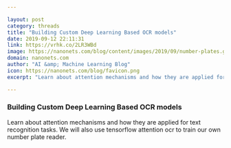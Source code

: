 ```yaml
---

layout: post
category: threads
title: "Building Custom Deep Learning Based OCR models"
date: 2019-09-12 22:11:31
link: https://vrhk.co/2LR3WBd
image: https://nanonets.com/blog/content/images/2019/09/number-plates.gif
domain: nanonets.com
author: "AI &amp; Machine Learning Blog"
icon: https://nanonets.com/blog/favicon.png
excerpt: "Learn about attention mechanisms and how they are applied for text recognition tasks. We will also use tensorflow attention ocr to train our own number plate reader."

---
```


### Building Custom Deep Learning Based OCR models

Learn about attention mechanisms and how they are applied for text recognition tasks. We will also use tensorflow attention ocr to train our own number plate reader.